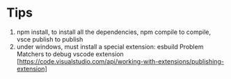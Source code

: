 # Tips

1. npm install, to install all the dependencies, npm compile to compile, vsce publish to publish
2. under windows, must install a special extension: esbuild Problem Matchers to debug vscode extension [https://code.visualstudio.com/api/working-with-extensions/publishing-extension]
